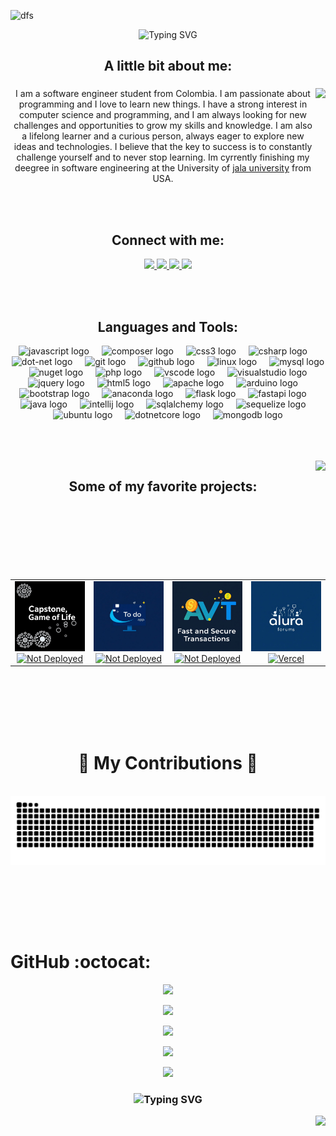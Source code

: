 ![dfs](https://user-images.githubusercontent.com/80870870/234917106-7e268bab-be5e-4b66-b0f5-52ff7a43d12a.png)



  

<div id="header" align="center">


<img src="https://readme-typing-svg.herokuapp.com?font=Righteous&size=40&duration=3000&pause=1000&color=79021C&center=true&vCenter=true&width=500&height=40&lines=Hi+everyone!+%F0%9F%96%90%EF%B8%8F;I'm+Angel+Ortega++%F0%9F%91%A8%E2%80%8D%F0%9F%92%BB" alt="Typing SVG" />

</div>



<h2 align="center">A little bit about me:</h2>

###

<img align="right" height="190" src="https://media.tenor.com/5bv_BndNtRQAAAAi/endingbrowsing.gif"  />


<p align="center">I am a software engineer student from Colombia. I am passionate about programming and I love to learn new things. I have a strong interest in computer science and programming, and I am always looking for new challenges and opportunities to grow my skills and knowledge. I am also a lifelong learner and a curious person, always eager to explore new ideas and technologies. I believe that the key to success is to constantly challenge yourself and to never stop learning. Im cyrrently finishing my deegree in software engineering at the University of <a href="https://www.linkedin.com/school/jala-university">jala university</a> from USA.</p>



<br/>
<br/>

<h2 align="center">Connect with me:</h2>
<p align="center">
 <a href="angelgabrielorteg@gmail.com">
    <img src="https://img.shields.io/badge/Gmail-333333?style=for-the-badge&logo=gmail&logoColor=red" />
  </a>
  <a href="https://www.linkedin.com/in/angel-gabriel-ortega-a6500a273/" target="_blank">
    <img src="https://img.shields.io/badge/LinkedIn-0077B5?style=for-the-badge&logo=linkedin&logoColor=white" target="_blank" />
  </a>
  <a href="https://warm-medovik-856388.netlify.app/" target="_blank">
     <img src="https://img.shields.io/badge/Portfolio-FF5722?style=for-the-badge&logo=todoist&logoColor=white" target="_blank" /> 
  </a>
     <a href="https://x.com/angelg374" target="_blank">
     <img src="https://img.shields.io/badge/X-000000.svg?style=for-the-badge&logo=X&logoColor=white"  target="_blank" />
  </a>
</p>


<br/>
<br/>


<h2 align="center">Languages and Tools:</h2>
<p align="center"> 

 <img src="https://cdn.jsdelivr.net/gh/devicons/devicon/icons/javascript/javascript-original.svg" height="40" alt="javascript logo"  />
  <img width="12" />
  <img src="https://cdn.jsdelivr.net/gh/devicons/devicon/icons/composer/composer-original.svg" height="40" alt="composer logo"  />
  <img width="12" />
  <img src="https://cdn.jsdelivr.net/gh/devicons/devicon/icons/css3/css3-original.svg" height="40" alt="css3 logo"  />
  <img width="12" />
  <img src="https://cdn.jsdelivr.net/gh/devicons/devicon/icons/csharp/csharp-original.svg" height="40" alt="csharp logo"  />
  <img width="12" />
  <img src="https://cdn.jsdelivr.net/gh/devicons/devicon/icons/dot-net/dot-net-original.svg" height="40" alt="dot-net logo"  />
  <img width="12" />
  <img src="https://cdn.jsdelivr.net/gh/devicons/devicon/icons/git/git-original.svg" height="40" alt="git logo"  />
  <img width="12" />
  <img src="https://cdn.jsdelivr.net/gh/devicons/devicon/icons/github/github-original.svg" height="40" alt="github logo"  />
  <img width="12" />
  <img src="https://cdn.jsdelivr.net/gh/devicons/devicon/icons/linux/linux-original.svg" height="40" alt="linux logo"  />
  <img width="12" />
  <img src="https://cdn.jsdelivr.net/gh/devicons/devicon/icons/mysql/mysql-original.svg" height="40" alt="mysql logo"  />
  <img width="12" />
  <img src="https://cdn.jsdelivr.net/gh/devicons/devicon/icons/nuget/nuget-original.svg" height="40" alt="nuget logo"  />
  <img width="12" />
  <img src="https://cdn.jsdelivr.net/gh/devicons/devicon/icons/php/php-original.svg" height="40" alt="php logo"  />
  <img width="12" />
  <img src="https://cdn.jsdelivr.net/gh/devicons/devicon/icons/vscode/vscode-original.svg" height="40" alt="vscode logo"  />
  <img width="12" />
  <img src="https://cdn.jsdelivr.net/gh/devicons/devicon/icons/visualstudio/visualstudio-plain.svg" height="40" alt="visualstudio logo"  />
  <img width="12" />
  <img src="https://cdn.jsdelivr.net/gh/devicons/devicon/icons/jquery/jquery-original.svg" height="40" alt="jquery logo"  />
  <img width="12" />
  <img src="https://cdn.jsdelivr.net/gh/devicons/devicon/icons/html5/html5-original.svg" height="40" alt="html5 logo"  />
  <img width="12" />
  <img src="https://cdn.jsdelivr.net/gh/devicons/devicon/icons/apache/apache-original.svg" height="40" alt="apache logo"  />
  <img width="12" />
  <img src="https://cdn.jsdelivr.net/gh/devicons/devicon/icons/arduino/arduino-original.svg" height="40" alt="arduino logo"  />
  <img width="12" />
  <img src="https://cdn.jsdelivr.net/gh/devicons/devicon/icons/bootstrap/bootstrap-original.svg" height="40" alt="bootstrap logo"  />
  <img width="12" />
  <img src="https://cdn.jsdelivr.net/gh/devicons/devicon/icons/anaconda/anaconda-original.svg" height="40" alt="anaconda logo"  />
  <img width="12" />
  <img src="https://cdn.jsdelivr.net/gh/devicons/devicon/icons/flask/flask-original.svg" height="40" alt="flask logo"  />
  <img width="12" />
  <img src="https://cdn.jsdelivr.net/gh/devicons/devicon/icons/fastapi/fastapi-original.svg" height="40" alt="fastapi logo"  />
  <img width="12" />
  <img src="https://cdn.jsdelivr.net/gh/devicons/devicon/icons/java/java-original.svg" height="40" alt="java logo"  />
  <img width="12" />
  <img src="https://cdn.jsdelivr.net/gh/devicons/devicon/icons/intellij/intellij-original.svg" height="40" alt="intellij logo"  />
  <img width="12" />
  <img src="https://cdn.jsdelivr.net/gh/devicons/devicon/icons/sqlalchemy/sqlalchemy-original.svg" height="40" alt="sqlalchemy logo"  />
  <img width="12" />
  <img src="https://cdn.jsdelivr.net/gh/devicons/devicon/icons/sequelize/sequelize-original.svg" height="40" alt="sequelize logo"  />
  <img width="12" />
  <img src="https://cdn.jsdelivr.net/gh/devicons/devicon/icons/ubuntu/ubuntu-plain.svg" height="40" alt="ubuntu logo"  />
  <img width="12" />
  <img src="https://cdn.jsdelivr.net/gh/devicons/devicon/icons/dotnetcore/dotnetcore-original.svg" height="40" alt="dotnetcore logo"  />
  <img width="12" />
  <img src="https://cdn.jsdelivr.net/gh/devicons/devicon/icons/mongodb/mongodb-original.svg" height="40" alt="mongodb logo"  />

</p>
<br/>
<br/>
<br/>




<img align="right" height="190" src="https://media.tenor.com/azZCJ2YpsGgAAAAi/programming.gif" />


<h2 align="center">Some of my favorite projects:</h2>

<br/>

<table align="center">

<tr>

<td width="25%" align="center">
  <a href="https://github.com/Angel-ISO/capstone">
    <img src="./images/GameOfLife.png" alt="Game Of Life Project" width="100%">
  </a>
  <a href="">
    <img src="https://img.shields.io/badge/Not%20Deployed-FF0000?style=for-the-badge&logo=git&logoColor=white" alt="Not Deployed">
  </a>
</td>


<td width="25%" align="center">
  <a href="https://github.com/Angel-ISO/to-do">
    <img src="./images/To-do.png" alt="To do Project" width="100%">
  </a>
 <a href="">
    <img src="https://img.shields.io/badge/Not%20Deployed-FF0000?style=for-the-badge&logo=git&logoColor=white" alt="Not Deployed">
  </a>
</td>


<td width="25%" align="center">
  <a href="https://github.com/Angel-ISO/transaction-module">
    <img src="./images/AVTL.png" alt="Transaction module Project" width="100%">
  </a>
  <a href="">
    <img src="https://img.shields.io/badge/Not%20Deployed-FF0000?style=for-the-badge&logo=git&logoColor=white" alt="Not Deployed">
  </a>
</td>


<td width="25%" align="center">
  <a href="https://github.com/Angel-ISO/oracleOneEducation/tree/main/alura">
    <img src="./images/Forum.png" alt="Forums" width="100%">
  </a>
   <a href="https://oracle-one-education-forums.vercel.app/">
    <img src="https://img.shields.io/badge/Vercel-000000?style=for-the-badge&logo=vercel&logoColor=white" alt="Vercel">
  </a>
</td>


  </tr>
</table>



<br/>
<br/>
<br/>
<br/>
<br/>

<div align="center">
  <h1>🐍 My Contributions 🐍</h1>
  <br>
  <img alt="snake eating my contributions" src="https://raw.githubusercontent.com/Angel-ISO/Angel-ISO/output/github-contribution-grid-snake.svg" />
  
  <br/><br/><br/>
</div>

<br/>

<h1>GitHub :octocat:</h1>

<div align="center">



![](https://github-profile-trophy.vercel.app/?username=Angel-ISO&theme=gruvbox&no-frame=false&no-bg=true&margin-w=2)

![](https://github-readme-stats.vercel.app/api/top-langs/?username=Angel-Iso&theme=highcontrast&hide_border=false&include_all_commits=false&count_private=false&layout=compact)


![](https://github-readme-stats.vercel.app/api?username=Angel-Iso&theme=highcontrast&hide_border=false&include_all_commits=false&count_private=false)<br/>

![](https://github-readme-streak-stats.herokuapp.com/?user=Angel-Iso&theme=highcontrast&hide_border=false)<br/>


![](https://github-contributor-stats.vercel.app/api?username=Angel-ISO&limit=5&theme=gruvbox&combine_all_yearly_contributions=true)

</div>


<h3 align="center">
    
  <img src="https://readme-typing-svg.herokuapp.com?font=Righteous&size=30&duration=3000&pause=1000&color=79021C&center=true&vCenter=true&width=500&height=40&lines=Thanks+for+visiting!+✌️;+Send+me+a+message+on+Twitter!;I'm+always+down+to+collaborate+🥳" alt="Typing SVG" />

</h3>








<img align="right" src="https://visitor-badge.laobi.icu/badge?page_id=Angel-ISO.Angel-ISO" />

